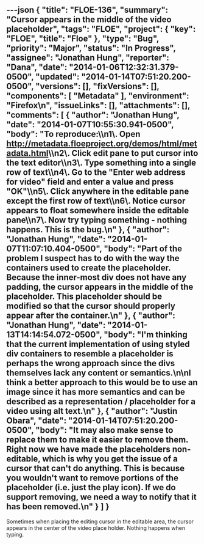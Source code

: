 ---json
{
  "title": "FLOE-136",
  "summary": "Cursor appears in the middle of the video placeholder",
  "tags": "FLOE",
  "project": {
    "key": "FLOE",
    "title": "Floe"
  },
  "type": "Bug",
  "priority": "Major",
  "status": "In Progress",
  "assignee": "Jonathan Hung",
  "reporter": "Dana",
  "date": "2014-01-06T12:32:31.379-0500",
  "updated": "2014-01-14T07:51:20.200-0500",
  "versions": [],
  "fixVersions": [],
  "components": [
    "Metadata"
  ],
  "environment": "Firefox\n",
  "issueLinks": [],
  "attachments": [],
  "comments": [
    {
      "author": "Jonathan Hung",
      "date": "2014-01-07T10:55:30.941-0500",
      "body": "To reproduce:\\\n1\\. Open <http://metadata.floeproject.org/demos/html/metadata.html>\\\n2\\. Click edit pane to put cursor into the text editor\\\n3\\. Type something into a single row of text\\\n4\\. Go to the \"Enter web address for video\" field and enter a value and press \"OK\"\\\n5\\. Click anywhere in the editable pane except the first row of text\\\n6\\. Notice cursor appears to float somewhere inside the editable pane\\\n7\\. Now try typing something - nothing happens. This is the bug.\n"
    },
    {
      "author": "Jonathan Hung",
      "date": "2014-01-07T11:07:10.404-0500",
      "body": "Part of the problem I suspect has to do with the way the containers used to create the placeholder. Because the inner-most div does not have any padding, the cursor appears in the middle of the placeholder. This placeholder should be modified so that the cursor should properly appear after the container.\n"
    },
    {
      "author": "Jonathan Hung",
      "date": "2014-01-13T14:14:54.072-0500",
      "body": "I'm thinking that the current implementation of using styled div containers to resemble a placeholder is perhaps the wrong approach since the divs themselves lack any content or semantics.\n\nI think a better approach to this would be to use an image since it has more semantics and can be described as a representation / placeholder for a video using alt text.\n"
    },
    {
      "author": "Justin Obara",
      "date": "2014-01-14T07:51:20.200-0500",
      "body": "It may also make sense to replace them to make it easier to remove them. Right now we have made the placeholders non-editable, which is why you get the issue of a cursor that can't do anything. This is because you wouldn't want to remove portions of the placeholder (i.e. just the play icon). If we do support removing, we need a way to notify that it has been removed.\n"
    }
  ]
}
---
Sometimes when placing the editing cursor in the editable area, the cursor appears in the center of the video place holder.  Nothing happens when typing. &#x20;

        